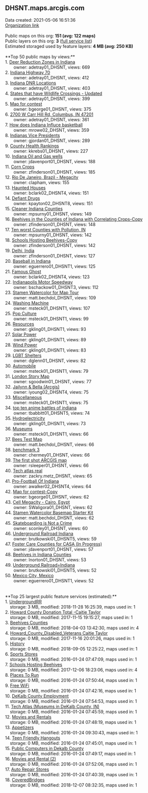 <h2>DHSNT.maps.arcgis.com</h2> Data created: 2021-05-06 16:51:36 <br /><a target='new' href='https://DHSNT.maps.arcgis.com'>Organization link</a><br /><br />Public maps on this org: <b>151 (avg: 122 maps)</b><br />Public layers on this org: <b>3 </b>(<a target='new' href='https://services.arcgis.com/9ncHB5rI7jzhDQAL/ArcGIS/rest/services'>full service list</a>)<br />Estimated storaged used by feature layers: <b>4 MB (avg: 250 KB)</b><br /><br />**Top 50 public maps by views:**<br />  1. <a target='new' href='https://www.arcgis.com/home/item.html?id=2e722e7086f8409fa895ae3f597b3da9'>Deer Reduction Zones in Indiana</a> <br />  &nbsp;&nbsp;&nbsp;&nbsp; &nbsp;&nbsp;owner: adetray01_DHSNT, views: 669<br />  2. <a target='new' href='https://www.arcgis.com/home/item.html?id=b4686312f4594cfeacbdbe2d16013b45'>Indiana Highway 70</a> <br />  &nbsp;&nbsp;&nbsp;&nbsp; &nbsp;&nbsp;owner: adetray01_DHSNT, views: 412<br />  3. <a target='new' href='https://www.arcgis.com/home/item.html?id=ea47ec7e9d65486b99bd2682f0fd507c'>Indiana DNR Locations</a> <br />  &nbsp;&nbsp;&nbsp;&nbsp; &nbsp;&nbsp;owner: adetray01_DHSNT, views: 403<br />  4. <a target='new' href='https://www.arcgis.com/home/item.html?id=ae5c96b848704db78fdcea8b1e58555d'>States that have Wildlife Crossings - Updated</a> <br />  &nbsp;&nbsp;&nbsp;&nbsp; &nbsp;&nbsp;owner: adetray01_DHSNT, views: 399<br />  5. <a target='new' href='https://www.arcgis.com/home/item.html?id=a7bb3939f34c4205aa1b3265d9224a54'>Map for contest</a> <br />  &nbsp;&nbsp;&nbsp;&nbsp; &nbsp;&nbsp;owner: bgeorge01_DHSNT, views: 375<br />  6. <a target='new' href='https://www.arcgis.com/home/item.html?id=ce5fbab8feb942ee9d8f246c6e36c73b'>2700 W Carr Hill Rd, Columbus, IN 47201</a> <br />  &nbsp;&nbsp;&nbsp;&nbsp; &nbsp;&nbsp;owner: adetray01_DHSNT, views: 361<br />  7. <a target='new' href='https://www.arcgis.com/home/item.html?id=58cf7c5e9d604a36a9b46aa51dbb31fa'>How does Indiana Influce basketball</a> <br />  &nbsp;&nbsp;&nbsp;&nbsp; &nbsp;&nbsp;owner: mrowe02_DHSNT, views: 359<br />  8. <a target='new' href='https://www.arcgis.com/home/item.html?id=97405887231d421d90057a88f32f70c0'>Indianas Vice Presidents</a> <br />  &nbsp;&nbsp;&nbsp;&nbsp; &nbsp;&nbsp;owner: gjordan01_DHSNT, views: 289<br />  9. <a target='new' href='https://www.arcgis.com/home/item.html?id=ce3f8e1cc8aa43eebd53a274881505eb'>County Health Rankings</a> <br />  &nbsp;&nbsp;&nbsp;&nbsp; &nbsp;&nbsp;owner: kkrebs01_DHSNT, views: 227<br />  10. <a target='new' href='https://www.arcgis.com/home/item.html?id=cf03c90da56e4f3ba39bafe13d17f00d'>Indiana Oil and Gas wells</a> <br />  &nbsp;&nbsp;&nbsp;&nbsp; &nbsp;&nbsp;owner: jdavenport01_DHSNT, views: 188<br />  11. <a target='new' href='https://www.arcgis.com/home/item.html?id=c9ae84a07941434f9cb05f36260746bc'>Corn Crops</a> <br />  &nbsp;&nbsp;&nbsp;&nbsp; &nbsp;&nbsp;owner: zfinderson01_DHSNT, views: 185<br />  12. <a target='new' href='https://www.arcgis.com/home/item.html?id=359d943158ce4b078c0eca6e0ebda199'>Rio De Janeiro, Brazil - Megacity</a> <br />  &nbsp;&nbsp;&nbsp;&nbsp; &nbsp;&nbsp;owner: clapham, views: 155<br />  13. <a target='new' href='https://www.arcgis.com/home/item.html?id=b1a7e6d59bb64e7e953c4861d59b2b9e'>Haunted Houses</a> <br />  &nbsp;&nbsp;&nbsp;&nbsp; &nbsp;&nbsp;owner: bclark02_DHSNT4, views: 151<br />  14. <a target='new' href='https://www.arcgis.com/home/item.html?id=e876b69d759c49aa90f5c0948e077cbe'>Defiant Drugs</a> <br />  &nbsp;&nbsp;&nbsp;&nbsp; &nbsp;&nbsp;owner: kpayton02_DHSNT8, views: 151<br />  15. <a target='new' href='https://www.arcgis.com/home/item.html?id=e398775f06ac439dbc928ff187825024'>Cleaner Indiana Counties</a> <br />  &nbsp;&nbsp;&nbsp;&nbsp; &nbsp;&nbsp;owner: mpsurny01_DHSNT, views: 149<br />  16. <a target='new' href='https://www.arcgis.com/home/item.html?id=7f306496c6fa4474994eed3b8e24e2cb'>Beehives in the Counties of Indiana with Correlating Crops-Copy</a> <br />  &nbsp;&nbsp;&nbsp;&nbsp; &nbsp;&nbsp;owner: zfinderson01_DHSNT, views: 148<br />  17. <a target='new' href='https://www.arcgis.com/home/item.html?id=b8bd79eea5b3477aa2e4a1e28998c473'>Ten worst Counties with Pollution, IN</a> <br />  &nbsp;&nbsp;&nbsp;&nbsp; &nbsp;&nbsp;owner: mpsurny01_DHSNT, views: 142<br />  18. <a target='new' href='https://www.arcgis.com/home/item.html?id=c6629a7505744ca18d7e7e01bde88175'>Schools Hosting Beehives-Copy</a> <br />  &nbsp;&nbsp;&nbsp;&nbsp; &nbsp;&nbsp;owner: zfinderson01_DHSNT, views: 142<br />  19. <a target='new' href='https://www.arcgis.com/home/item.html?id=938d7ef25c174fe9a1b7b629eb23fef4'>Delhi, India</a> <br />  &nbsp;&nbsp;&nbsp;&nbsp; &nbsp;&nbsp;owner: zfinderson01_DHSNT, views: 127<br />  20. <a target='new' href='https://www.arcgis.com/home/item.html?id=3512e46a11b644e3878b5f98c354c3ac'>Baseball in Indiana</a> <br />  &nbsp;&nbsp;&nbsp;&nbsp; &nbsp;&nbsp;owner: eguerrero01_DHSNT1, views: 125<br />  21. <a target='new' href='https://www.arcgis.com/home/item.html?id=6ecc29a4c6f34fe2b3936e8db6974a92'>Famous Ghost</a> <br />  &nbsp;&nbsp;&nbsp;&nbsp; &nbsp;&nbsp;owner: bclark02_DHSNT4, views: 123<br />  22. <a target='new' href='https://www.arcgis.com/home/item.html?id=8596fa5227814250a7c0585c0e7d2450'>Indianapolis Motor Speedway</a> <br />  &nbsp;&nbsp;&nbsp;&nbsp; &nbsp;&nbsp;owner: bschackow01_DHSNT3, views: 112<br />  23. <a target='new' href='https://www.arcgis.com/home/item.html?id=8762b8fd3e7c40c89bb1662c6511077f'>Stamen Watercolor for Map Tour</a> <br />  &nbsp;&nbsp;&nbsp;&nbsp; &nbsp;&nbsp;owner: matt.bechdol_DHSNT, views: 109<br />  24. <a target='new' href='https://www.arcgis.com/home/item.html?id=83a9cdf104f74710bc2db82b465a7bbf'>Washing Machine</a> <br />  &nbsp;&nbsp;&nbsp;&nbsp; &nbsp;&nbsp;owner: msteck01_DHSNT1, views: 107<br />  25. <a target='new' href='https://www.arcgis.com/home/item.html?id=f5d5b266ef1e4837b72ece13f5a307b3'>Pop Culture</a> <br />  &nbsp;&nbsp;&nbsp;&nbsp; &nbsp;&nbsp;owner: msteck01_DHSNT1, views: 99<br />  26. <a target='new' href='https://www.arcgis.com/home/item.html?id=dd1726c73fce4081b87f9b03ce21547f'>Resources</a> <br />  &nbsp;&nbsp;&nbsp;&nbsp; &nbsp;&nbsp;owner: gkling01_DHSNT1, views: 93<br />  27. <a target='new' href='https://www.arcgis.com/home/item.html?id=9f8d7d611d154020b22a6369cb5c8d1e'>Solar Power</a> <br />  &nbsp;&nbsp;&nbsp;&nbsp; &nbsp;&nbsp;owner: gkling01_DHSNT1, views: 89<br />  28. <a target='new' href='https://www.arcgis.com/home/item.html?id=60d6fdf21df84b28aca33e0d56a6c9d0'>Wind Power</a> <br />  &nbsp;&nbsp;&nbsp;&nbsp; &nbsp;&nbsp;owner: gkling01_DHSNT1, views: 83<br />  29. <a target='new' href='https://www.arcgis.com/home/item.html?id=f25f366f1cb54521aebf2de20adb97c8'>LGBT Shelters</a> <br />  &nbsp;&nbsp;&nbsp;&nbsp; &nbsp;&nbsp;owner: dglenn01_DHSNT, views: 82<br />  30. <a target='new' href='https://www.arcgis.com/home/item.html?id=e23d28f934a8460f8df6f65cce95ce20'>Automobile</a> <br />  &nbsp;&nbsp;&nbsp;&nbsp; &nbsp;&nbsp;owner: msteck01_DHSNT1, views: 79<br />  31. <a target='new' href='https://www.arcgis.com/home/item.html?id=23497ef5fb5a471088779e614d8d79fd'>London Story Map</a> <br />  &nbsp;&nbsp;&nbsp;&nbsp; &nbsp;&nbsp;owner: sgoodwin01_DHSNT, views: 77<br />  32. <a target='new' href='https://www.arcgis.com/home/item.html?id=201f0a87e76b401d8b1d56a98a7bbf36'>Jailynn & Bella (Arcgis)</a> <br />  &nbsp;&nbsp;&nbsp;&nbsp; &nbsp;&nbsp;owner: iyoung02_DHSNT4, views: 75<br />  33. <a target='new' href='https://www.arcgis.com/home/item.html?id=e584f882f40d490bb4496231d082a076'>Miscellaneous</a> <br />  &nbsp;&nbsp;&nbsp;&nbsp; &nbsp;&nbsp;owner: msteck01_DHSNT1, views: 75<br />  34. <a target='new' href='https://www.arcgis.com/home/item.html?id=06383ae78059415fa03f8528b3dd66cf'>top ten anime battles of indiana</a> <br />  &nbsp;&nbsp;&nbsp;&nbsp; &nbsp;&nbsp;owner: tbabbitt01_DHSNT5, views: 74<br />  35. <a target='new' href='https://www.arcgis.com/home/item.html?id=ce7fff189b914f82b11507aa1637a79c'>Hydroelectricity</a> <br />  &nbsp;&nbsp;&nbsp;&nbsp; &nbsp;&nbsp;owner: gkling01_DHSNT1, views: 73<br />  36. <a target='new' href='https://www.arcgis.com/home/item.html?id=c9fcd09e4d42459c9e1485fe29e341f1'>Museums</a> <br />  &nbsp;&nbsp;&nbsp;&nbsp; &nbsp;&nbsp;owner: msteck01_DHSNT1, views: 66<br />  37. <a target='new' href='https://www.arcgis.com/home/item.html?id=201fe5a6a01d44a686d788c07b36b4e1'>Bees Test Map</a> <br />  &nbsp;&nbsp;&nbsp;&nbsp; &nbsp;&nbsp;owner: matt.bechdol_DHSNT, views: 66<br />  38. <a target='new' href='https://www.arcgis.com/home/item.html?id=f37f19fc9cc4495e8355e6255184bd49'>benchmark 3</a> <br />  &nbsp;&nbsp;&nbsp;&nbsp; &nbsp;&nbsp;owner: chermey01_DHSNT, views: 66<br />  39. <a target='new' href='https://www.arcgis.com/home/item.html?id=5cd9a1f2a9e6430e8fe280bcd229fbff'>The first shot ARCGIS map</a> <br />  &nbsp;&nbsp;&nbsp;&nbsp; &nbsp;&nbsp;owner: rsleeper01_DHSNT, views: 66<br />  40. <a target='new' href='https://www.arcgis.com/home/item.html?id=e22012660c59427dadb80331a30aec18'>Tech atlas real</a> <br />  &nbsp;&nbsp;&nbsp;&nbsp; &nbsp;&nbsp;owner: zackry.metz_DHSNT, views: 65<br />  41. <a target='new' href='https://www.arcgis.com/home/item.html?id=75f6067e1ccc4c048e9417e1bd39c330'>Pro-Football Of Indiana</a> <br />  &nbsp;&nbsp;&nbsp;&nbsp; &nbsp;&nbsp;owner: awalker02_DHSNT4, views: 64<br />  42. <a target='new' href='https://www.arcgis.com/home/item.html?id=f9e374400eb042b78e8ada7de9edd0a2'>Map for contest-Copy</a> <br />  &nbsp;&nbsp;&nbsp;&nbsp; &nbsp;&nbsp;owner: bgeorge01_DHSNT, views: 62<br />  43. <a target='new' href='https://www.arcgis.com/home/item.html?id=be8f2558a132415a9d1293555886e382'>Cell Megacity - Cairo, Egypt</a> <br />  &nbsp;&nbsp;&nbsp;&nbsp; &nbsp;&nbsp;owner: SWaligora01_DHSNT, views: 62<br />  44. <a target='new' href='https://www.arcgis.com/home/item.html?id=7fd8d37c1f384233ad9d37e41575fd0d'>Stamen Watercolor Basemap Starter Kit</a> <br />  &nbsp;&nbsp;&nbsp;&nbsp; &nbsp;&nbsp;owner: matt.bechdol_DHSNT, views: 62<br />  45. <a target='new' href='https://www.arcgis.com/home/item.html?id=c277c55b37b949d99db204bc01f3b3d9'>Skateboarding is Not a Crime</a> <br />  &nbsp;&nbsp;&nbsp;&nbsp; &nbsp;&nbsp;owner: sconley01_DHSNT, views: 60<br />  46. <a target='new' href='https://www.arcgis.com/home/item.html?id=7682068e117b48cb8e79baff412de306'>Underground Railroad Indiana</a> <br />  &nbsp;&nbsp;&nbsp;&nbsp; &nbsp;&nbsp;owner: brutkowski01_DHSNT5, views: 59<br />  47. <a target='new' href='https://www.arcgis.com/home/item.html?id=c1d7ffb2d50e4d4cbf0829d1a48de2d5'>Foster Care Counties for CASA (In Progress)</a> <br />  &nbsp;&nbsp;&nbsp;&nbsp; &nbsp;&nbsp;owner: jdavenport01_DHSNT, views: 57<br />  48. <a target='new' href='https://www.arcgis.com/home/item.html?id=3feffa4820cf4f45b500cfee950d038c'>Beehives in Indiana Counties</a> <br />  &nbsp;&nbsp;&nbsp;&nbsp; &nbsp;&nbsp;owner: lnorton01_DHSNT, views: 53<br />  49. <a target='new' href='https://www.arcgis.com/home/item.html?id=00c09a980d604400a185e8114b8074f5'>Underground Railroad=Indiana</a> <br />  &nbsp;&nbsp;&nbsp;&nbsp; &nbsp;&nbsp;owner: brutkowski01_DHSNT5, views: 52<br />  50. <a target='new' href='https://www.arcgis.com/home/item.html?id=a16c5b3192e64961bcfcb03b963220c1'>Mexico City, Mexico</a> <br />  &nbsp;&nbsp;&nbsp;&nbsp; &nbsp;&nbsp;owner: eguerrero01_DHSNT1, views: 52<br /><br /><br />**Top 25 largest public feature services (estimated):**<br /> 1. <a target='new' href='https://www.arcgis.com/home/item.html?id=090670438d6249c9a10b412f06d157fe'>UndergroundRR</a><br /> &nbsp;&nbsp;&nbsp;&nbsp;storage: 3 MB, modified: 2018-11-28 16:25:39, maps used in: 1<br /> 2. <a target='new' href='https://www.arcgis.com/home/item.html?id=a9d46f90d5de4b5e8443f9b49e9b86ea'>Howard County Donation Total -Caitie Taylor</a><br /> &nbsp;&nbsp;&nbsp;&nbsp;storage: 0 MB, modified: 2017-11-15 19:15:27, maps used in: 1<br /> 3. <a target='new' href='https://www.arcgis.com/home/item.html?id=2ef58faf8da14931b8b30d1f70c4ea96'>Beehives Counties</a><br /> &nbsp;&nbsp;&nbsp;&nbsp;storage: 0 MB, modified: 2018-04-03 13:42:30, maps used in: 4<br /> 4. <a target='new' href='https://www.arcgis.com/home/item.html?id=97f91e061e8d438bbb9f576c82665be2'>Howard_County_Disabled_Veterans Caitie Taylor</a><br /> &nbsp;&nbsp;&nbsp;&nbsp;storage: 0 MB, modified: 2017-11-16 20:01:26, maps used in: 1<br /> 5. <a target='new' href='https://www.arcgis.com/home/item.html?id=3cf2e0092f82440386486dec0cea0f1c'>History</a><br /> &nbsp;&nbsp;&nbsp;&nbsp;storage: 0 MB, modified: 2018-09-05 12:25:22, maps used in: 1<br /> 6. <a target='new' href='https://www.arcgis.com/home/item.html?id=69a7ba600e194feb8446842f24bbe2b5'>Sports Stores</a><br /> &nbsp;&nbsp;&nbsp;&nbsp;storage: 0 MB, modified: 2016-01-24 07:47:09, maps used in: 1<br /> 7. <a target='new' href='https://www.arcgis.com/home/item.html?id=eadaafe6a8ba44bb9206ced9b5ef4017'>Schools Hosting Beehives</a><br /> &nbsp;&nbsp;&nbsp;&nbsp;storage: 0 MB, modified: 2017-12-06 18:23:06, maps used in: 4<br /> 8. <a target='new' href='https://www.arcgis.com/home/item.html?id=eef2fac181514a5780e2619f61164b63'>Places To Run</a><br /> &nbsp;&nbsp;&nbsp;&nbsp;storage: 0 MB, modified: 2016-01-24 07:50:44, maps used in: 1<br /> 9. <a target='new' href='https://www.arcgis.com/home/item.html?id=1f909b85e54a45eea902659c867d1e42'>Free WiFi</a><br /> &nbsp;&nbsp;&nbsp;&nbsp;storage: 0 MB, modified: 2016-01-24 07:42:16, maps used in: 1<br /> 10. <a target='new' href='https://www.arcgis.com/home/item.html?id=203f3f1991c244f3861682b1cb98309d'>DeKalb County Employment</a><br /> &nbsp;&nbsp;&nbsp;&nbsp;storage: 0 MB, modified: 2016-01-24 07:54:53, maps used in: 1<br /> 11. <a target='new' href='https://www.arcgis.com/home/item.html?id=36fa11c0a93248eab91fb91dd6f2906d'>Tech Atlas (Museums in DeKalb County, IN)</a><br /> &nbsp;&nbsp;&nbsp;&nbsp;storage: 0 MB, modified: 2016-01-24 07:45:59, maps used in: 1<br /> 12. <a target='new' href='https://www.arcgis.com/home/item.html?id=3893ac8adc524e41bf2264f11d87c8ce'>Movies and Rentals</a><br /> &nbsp;&nbsp;&nbsp;&nbsp;storage: 0 MB, modified: 2016-01-24 07:48:19, maps used in: 1<br /> 13. <a target='new' href='https://www.arcgis.com/home/item.html?id=aa1877b8c09a4616b18f6b79559494d0'>Appetizers</a><br /> &nbsp;&nbsp;&nbsp;&nbsp;storage: 0 MB, modified: 2016-01-24 09:30:43, maps used in: 1<br /> 14. <a target='new' href='https://www.arcgis.com/home/item.html?id=3679704fd83848bc9e64b1071619dc32'>Teen Friendly Hangouts</a><br /> &nbsp;&nbsp;&nbsp;&nbsp;storage: 0 MB, modified: 2016-01-24 07:45:01, maps used in: 1<br /> 15. <a target='new' href='https://www.arcgis.com/home/item.html?id=1ddbad005a0c4400a1cd66756fdb93d8'>Public Computers in Dekalb County</a><br /> &nbsp;&nbsp;&nbsp;&nbsp;storage: 0 MB, modified: 2016-01-24 07:49:17, maps used in: 1<br /> 16. <a target='new' href='https://www.arcgis.com/home/item.html?id=7a3b0e6bcca948d180573bfcbb2fa68e'>Movies and Rental (2)</a><br /> &nbsp;&nbsp;&nbsp;&nbsp;storage: 0 MB, modified: 2016-01-24 07:52:06, maps used in: 1<br /> 17. <a target='new' href='https://www.arcgis.com/home/item.html?id=2640123b22bb4582869b8f70fbbc475c'>Auto Repair Stores</a><br /> &nbsp;&nbsp;&nbsp;&nbsp;storage: 0 MB, modified: 2016-01-24 07:40:39, maps used in: 1<br /> 18. <a target='new' href='https://www.arcgis.com/home/item.html?id=a5442394e28d4cdead7fc95c74399316'>CoveredBridges</a><br /> &nbsp;&nbsp;&nbsp;&nbsp;storage: 0 MB, modified: 2018-12-07 08:32:35, maps used in: 1<br />
